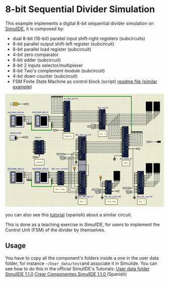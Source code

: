 # 8-bit Sequential Divider Simulation

This example implements a digital 8-bit sequential divider simulation on [SimulIDE](https://simulide.com/p/), it is composed by:

- dual 8-bit (16-bit) parallel input shift-right registers (subcircuits)
- 8-bit parallel output shift-left register (subcircuit)
- 8-bit parallel load register (subcircuit)
- 4-bit zero comparator
- 8-bit adder (subcircuit)
- 8-bit 2 inputs selector/multiplexer
- 8-bit Two's complement module (subcircuit)
- 4-bit down counter (subcircuit)
- FSM Finite State Machine as control block (script) [readme file (similar example)](/FSM/README.md)

![](assets/Divider.png)

you can also see this [tutorial](https://youtu.be/PAcU9CNJh7A?si=TVzpL2JlhtzKox_8) (spanish) about a similar circuit.

This is done as a teaching exercise in _SimulIDE_, for users to implement the Control Unit (FSM) of the divider by themselves.


## Usage 
You have to copy all the component's folders inside a one in the user data folder, for instance `~/User_data/test`and associate it in Simulide.
You can see how to do this in the official SimulIDE's Tutorials:
[User data folder SimulIDE 1.1.0](https://www.youtube.com/watch?v=pAU7fdUWCqs)
[Crear Componentes SimulIDE 1.1.0 ](https://www.youtube.com/watch?v=LBknR6y5Qho) (Spanish)
